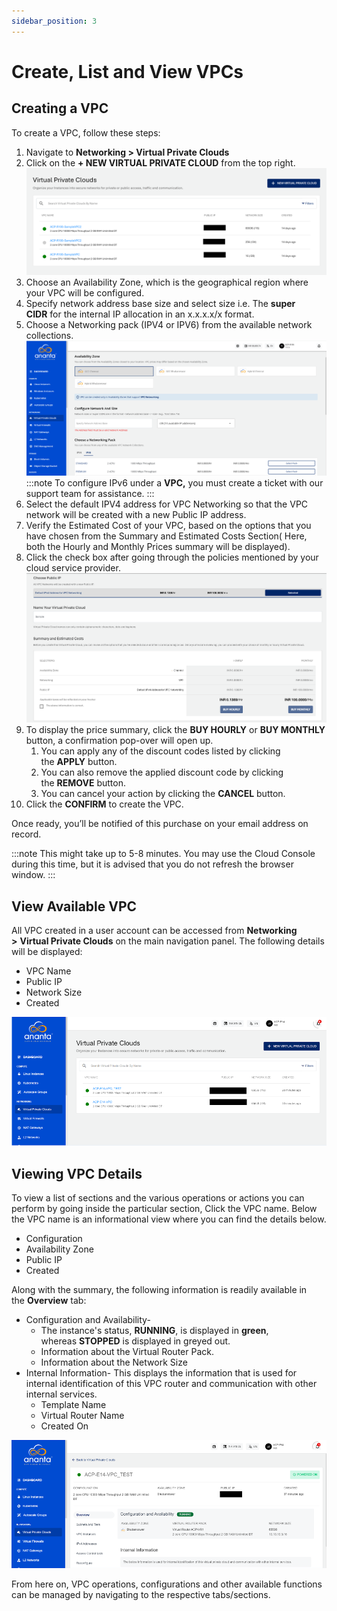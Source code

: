 ```yaml
---
sidebar_position: 3
---
```

# Create, List and View VPCs

## Creating a VPC

To create a VPC, follow these steps:

1. Navigate to **Networking > Virtual Private Clouds**
2. Click on the **+ NEW VIRTUAL PRIVATE CLOUD** from the top right.
   ![VPC Creation](img/VPCCreation1.png)
3. Choose an Availability Zone, which is the geographical region where your VPC will be configured.
4. Specify network address base size and select size i.e. The **super CIDR** for the internal IP allocation in an x.x.x.x/x format.
5. Choose a Networking pack (IPV4 or IPV6) from the available network collections. 
   ![VPC Creation](img/VPCCreation2.png)
   :::note
	To configure IPv6 under a **VPC,** you must create a ticket with our support team for assistance.
    :::
7. Select the default IPV4 address for VPC Networking so that the VPC network will be created with a new Public IP address.
8. Verify the Estimated Cost of your VPC, based on the options that you have chosen from the Summary and Estimated Costs Section( Here, both the Hourly and Monthly Prices summary will be displayed).
9. Click the check box after going through the policies mentioned by your cloud service provider.
   ![Name your Virtual Private Cloud](img/VPCCreation3.png)
10. To display the price summary, click the **BUY HOURLY** or **BUY MONTHLY** button, a confirmation pop-over will open up.
    1. You can apply any of the discount codes listed by clicking the **APPLY** button. 
    2. You can also remove the applied discount code by clicking the **REMOVE** button. 
    3. You can cancel your action by clicking the **CANCEL** button.
11. Click the **CONFIRM** to create the VPC.

Once ready, you’ll be notified of this purchase on your email address on record. 

:::note
This might take up to 5-8 minutes. You may use the Cloud Console during this time, but it is advised that you do not refresh the browser window.
:::
## View Available VPC

All VPC created in a user account can be accessed from **Networking >** **Virtual Private Clouds** on the main navigation panel. The following details will be displayed:

- VPC Name
- Public IP
- Network Size
- Created

![Create, List and View VPCs](img/CreateVPC2.png)

## Viewing VPC Details

To view a list of sections and the various operations or actions you can perform by going inside the particular section, Click the VPC name. Below the VPC name is an informational view where you can find the details below.

- Configuration
- Availability Zone
- Public IP
- Created

Along with the summary, the following information is readily available in the **Overview** tab:

- Configuration and Availability-
    - The instance's status, **RUNNING**, is displayed in <span class="green">**green**</span>, whereas **STOPPED** is displayed in greyed out.
    - Information about the Virtual Router Pack.
    - Information about the Network Size
- Internal Information- This displays the information that is used for internal identification of this VPC router and communication with other internal services.
    - Template Name
    - Virtual Router Name
    - Created On

![Create, List and View VPCs](img/CreateVPC3.png)

From here on, VPC operations, configurations and other available functions can be managed by navigating to the respective tabs/sections.


